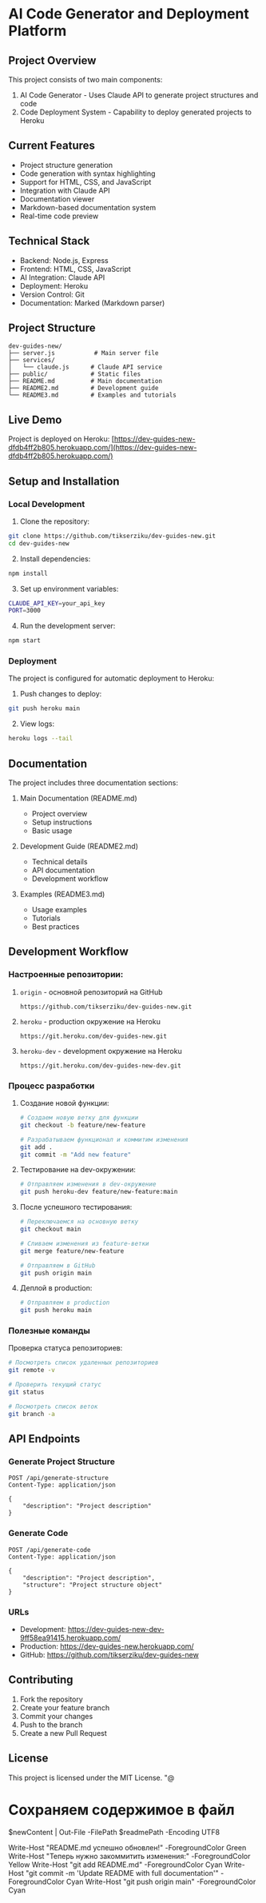 ﻿# AI Code Generator and Deployment Platform

## Project Overview
This project consists of two main components:
1. AI Code Generator - Uses Claude API to generate project structures and code
2. Code Deployment System - Capability to deploy generated projects to Heroku

## Current Features
- Project structure generation
- Code generation with syntax highlighting
- Support for HTML, CSS, and JavaScript
- Integration with Claude API
- Documentation viewer
- Markdown-based documentation system
- Real-time code preview

## Technical Stack
- Backend: Node.js, Express
- Frontend: HTML, CSS, JavaScript
- AI Integration: Claude API
- Deployment: Heroku
- Version Control: Git
- Documentation: Marked (Markdown parser)

## Project Structure
```
dev-guides-new/
├── server.js           # Main server file
├── services/
│   └── claude.js      # Claude API service
├── public/            # Static files
├── README.md          # Main documentation
├── README2.md         # Development guide
└── README3.md         # Examples and tutorials
```

## Live Demo
Project is deployed on Heroku:
[https://dev-guides-new-dfdb4ff2b805.herokuapp.com/](https://dev-guides-new-dfdb4ff2b805.herokuapp.com/)

## Setup and Installation

### Local Development
1. Clone the repository:
```bash
git clone https://github.com/tikserziku/dev-guides-new.git
cd dev-guides-new
```

2. Install dependencies:
```bash
npm install
```

3. Set up environment variables:
```bash
CLAUDE_API_KEY=your_api_key
PORT=3000
```

4. Run the development server:
```bash
npm start
```

### Deployment
The project is configured for automatic deployment to Heroku:

1. Push changes to deploy:
```bash
git push heroku main
```

2. View logs:
```bash
heroku logs --tail
```

## Documentation
The project includes three documentation sections:

1. Main Documentation (README.md)
   - Project overview
   - Setup instructions
   - Basic usage

2. Development Guide (README2.md)
   - Technical details
   - API documentation
   - Development workflow

3. Examples (README3.md)
   - Usage examples
   - Tutorials
   - Best practices

## Development Workflow

### Настроенные репозитории:

1. `origin` - основной репозиторий на GitHub
   ```
   https://github.com/tikserziku/dev-guides-new.git
   ```

2. `heroku` - production окружение на Heroku
   ```
   https://git.heroku.com/dev-guides-new.git
   ```

3. `heroku-dev` - development окружение на Heroku
   ```
   https://git.heroku.com/dev-guides-new-dev.git
   ```

### Процесс разработки

1. Создание новой функции:
   ```bash
   # Создаем новую ветку для функции
   git checkout -b feature/new-feature

   # Разрабатываем функционал и коммитим изменения
   git add .
   git commit -m "Add new feature"
   ```

2. Тестирование на dev-окружении:
   ```bash
   # Отправляем изменения в dev-окружение
   git push heroku-dev feature/new-feature:main
   ```

3. После успешного тестирования:
   ```bash
   # Переключаемся на основную ветку
   git checkout main

   # Сливаем изменения из feature-ветки
   git merge feature/new-feature

   # Отправляем в GitHub
   git push origin main
   ```

4. Деплой в production:
   ```bash
   # Отправляем в production
   git push heroku main
   ```

### Полезные команды

Проверка статуса репозиториев:
```bash
# Посмотреть список удаленных репозиториев
git remote -v

# Проверить текущий статус
git status

# Посмотреть список веток
git branch -a
```

## API Endpoints

### Generate Project Structure
```
POST /api/generate-structure
Content-Type: application/json

{
    "description": "Project description"
}
```

### Generate Code
```
POST /api/generate-code
Content-Type: application/json

{
    "description": "Project description",
    "structure": "Project structure object"
}
```

### URLs

- Development: https://dev-guides-new-dev-9ff58ea91415.herokuapp.com/
- Production: https://dev-guides-new.herokuapp.com/
- GitHub: https://github.com/tikserziku/dev-guides-new

## Contributing
1. Fork the repository
2. Create your feature branch
3. Commit your changes
4. Push to the branch
5. Create a new Pull Request

## License
This project is licensed under the MIT License.
"@

# Сохраняем содержимое в файл
$newContent | Out-File -FilePath $readmePath -Encoding UTF8

Write-Host "README.md успешно обновлен!" -ForegroundColor Green
Write-Host "Теперь нужно закоммитить изменения:" -ForegroundColor Yellow
Write-Host "git add README.md" -ForegroundColor Cyan
Write-Host "git commit -m 'Update README with full documentation'" -ForegroundColor Cyan
Write-Host "git push origin main" -ForegroundColor Cyan